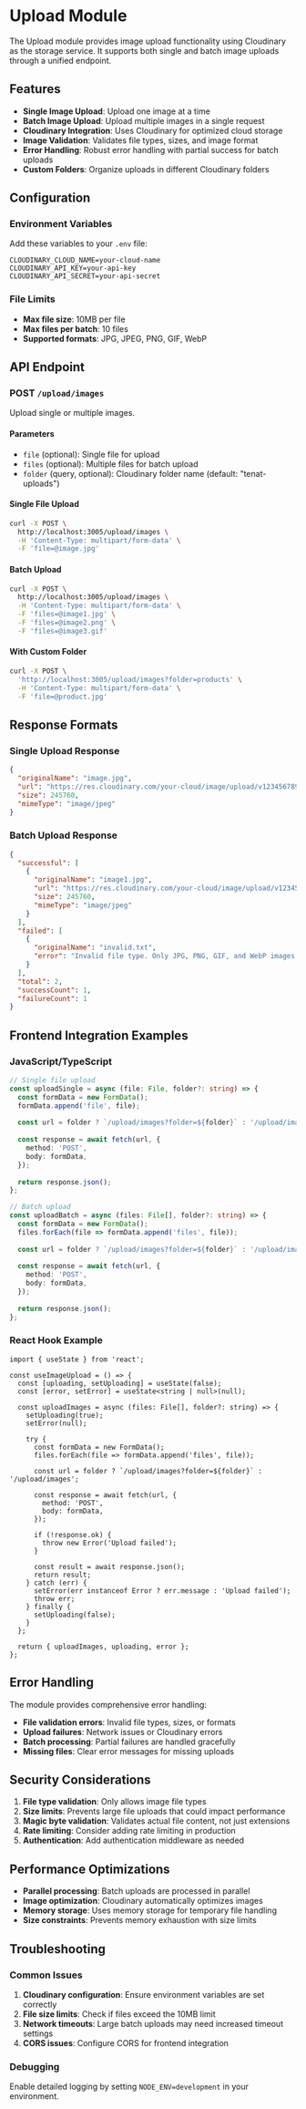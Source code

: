 # Upload Module

The Upload module provides image upload functionality using Cloudinary as the storage service. It supports both single and batch image uploads through a unified endpoint.

## Features

- **Single Image Upload**: Upload one image at a time
- **Batch Image Upload**: Upload multiple images in a single request  
- **Cloudinary Integration**: Uses Cloudinary for optimized cloud storage
- **Image Validation**: Validates file types, sizes, and image format
- **Error Handling**: Robust error handling with partial success for batch uploads
- **Custom Folders**: Organize uploads in different Cloudinary folders

## Configuration

### Environment Variables

Add these variables to your `.env` file:

```env
CLOUDINARY_CLOUD_NAME=your-cloud-name
CLOUDINARY_API_KEY=your-api-key  
CLOUDINARY_API_SECRET=your-api-secret
```

### File Limits

- **Max file size**: 10MB per file
- **Max files per batch**: 10 files
- **Supported formats**: JPG, JPEG, PNG, GIF, WebP

## API Endpoint

### POST `/upload/images`

Upload single or multiple images.

#### Parameters

- `file` (optional): Single file for upload
- `files` (optional): Multiple files for batch upload
- `folder` (query, optional): Cloudinary folder name (default: "tenat-uploads")

#### Single File Upload

```bash
curl -X POST \
  http://localhost:3005/upload/images \
  -H 'Content-Type: multipart/form-data' \
  -F 'file=@image.jpg'
```

#### Batch Upload

```bash
curl -X POST \
  http://localhost:3005/upload/images \
  -H 'Content-Type: multipart/form-data' \
  -F 'files=@image1.jpg' \
  -F 'files=@image2.png' \
  -F 'files=@image3.gif'
```

#### With Custom Folder

```bash
curl -X POST \
  'http://localhost:3005/upload/images?folder=products' \
  -H 'Content-Type: multipart/form-data' \
  -F 'file=@product.jpg'
```

## Response Formats

### Single Upload Response

```json
{
  "originalName": "image.jpg",
  "url": "https://res.cloudinary.com/your-cloud/image/upload/v1234567890/tenat-uploads/unique-id.jpg",
  "size": 245760,
  "mimeType": "image/jpeg"
}
```

### Batch Upload Response

```json
{
  "successful": [
    {
      "originalName": "image1.jpg",
      "url": "https://res.cloudinary.com/your-cloud/image/upload/v1234567890/tenat-uploads/unique-id-1.jpg",
      "size": 245760,
      "mimeType": "image/jpeg"
    }
  ],
  "failed": [
    {
      "originalName": "invalid.txt", 
      "error": "Invalid file type. Only JPG, PNG, GIF, and WebP images are allowed"
    }
  ],
  "total": 2,
  "successCount": 1,
  "failureCount": 1
}
```

## Frontend Integration Examples

### JavaScript/TypeScript

```typescript
// Single file upload
const uploadSingle = async (file: File, folder?: string) => {
  const formData = new FormData();
  formData.append('file', file);
  
  const url = folder ? `/upload/images?folder=${folder}` : '/upload/images';
  
  const response = await fetch(url, {
    method: 'POST',
    body: formData,
  });
  
  return response.json();
};

// Batch upload
const uploadBatch = async (files: File[], folder?: string) => {
  const formData = new FormData();
  files.forEach(file => formData.append('files', file));
  
  const url = folder ? `/upload/images?folder=${folder}` : '/upload/images';
  
  const response = await fetch(url, {
    method: 'POST', 
    body: formData,
  });
  
  return response.json();
};
```

### React Hook Example

```tsx
import { useState } from 'react';

const useImageUpload = () => {
  const [uploading, setUploading] = useState(false);
  const [error, setError] = useState<string | null>(null);

  const uploadImages = async (files: File[], folder?: string) => {
    setUploading(true);
    setError(null);
    
    try {
      const formData = new FormData();
      files.forEach(file => formData.append('files', file));
      
      const url = folder ? `/upload/images?folder=${folder}` : '/upload/images';
      
      const response = await fetch(url, {
        method: 'POST',
        body: formData,
      });
      
      if (!response.ok) {
        throw new Error('Upload failed');
      }
      
      const result = await response.json();
      return result;
    } catch (err) {
      setError(err instanceof Error ? err.message : 'Upload failed');
      throw err;
    } finally {
      setUploading(false);
    }
  };

  return { uploadImages, uploading, error };
};
```

## Error Handling

The module provides comprehensive error handling:

- **File validation errors**: Invalid file types, sizes, or formats
- **Upload failures**: Network issues or Cloudinary errors  
- **Batch processing**: Partial failures are handled gracefully
- **Missing files**: Clear error messages for missing uploads

## Security Considerations

1. **File type validation**: Only allows image file types
2. **Size limits**: Prevents large file uploads that could impact performance
3. **Magic byte validation**: Validates actual file content, not just extensions
4. **Rate limiting**: Consider adding rate limiting in production
5. **Authentication**: Add authentication middleware as needed

## Performance Optimizations

- **Parallel processing**: Batch uploads are processed in parallel
- **Image optimization**: Cloudinary automatically optimizes images
- **Memory storage**: Uses memory storage for temporary file handling
- **Size constraints**: Prevents memory exhaustion with size limits

## Troubleshooting

### Common Issues

1. **Cloudinary configuration**: Ensure environment variables are set correctly
2. **File size limits**: Check if files exceed the 10MB limit
3. **Network timeouts**: Large batch uploads may need increased timeout settings
4. **CORS issues**: Configure CORS for frontend integration

### Debugging

Enable detailed logging by setting `NODE_ENV=development` in your environment. 